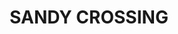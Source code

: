 ---
lastmod: '2025-04-06T06:05:20+00:00'
latitude: -29.320772
layout: suburb
longitude: 153.271074
postcode: '2460'
state: NSW
title: SANDY CROSSING
url: /nsw/sandy-crossing/
---